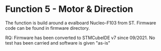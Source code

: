 # Function 5 - Motor & Direction 

The function is build around a evalboard Nucleo-F103 from ST. Firmware code can be found in firmware directory.

RQ: Firmware has been converted to STMCubeIDE v7 since 09/2021. No test has been carried and software is given "as-is"